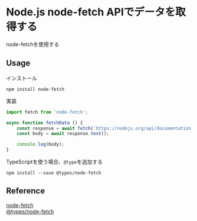 # Node.js node-fetch APIでデータを取得する
node-fetchを使用する

## Usage
インストール
```
npm install node-fetch
```

実装
```javascript
import fetch from 'node-fetch';

async function fetchData () {
    const response = await fetch('https://nodejs.org/api/documentation.json');
    const body = await response.text();

    console.log(body);
}
```

TypeScriptを使う場合、`@type`を追加する
```
npm install --save @types/node-fetch
```

## Reference
[node-fetch](https://www.npmjs.com/package/node-fetch)<br>
[@types/node-fetch](https://www.npmjs.com/package/@types/node-fetch)
